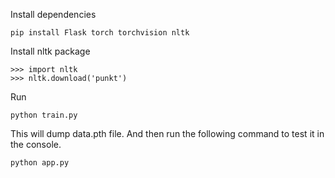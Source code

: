 Install dependencies
```
pip install Flask torch torchvision nltk
```
Install nltk package
```
>>> import nltk
>>> nltk.download('punkt')
```

Run
```
python train.py
```
This will dump data.pth file. And then run
the following command to test it in the console.
```
python app.py
```
